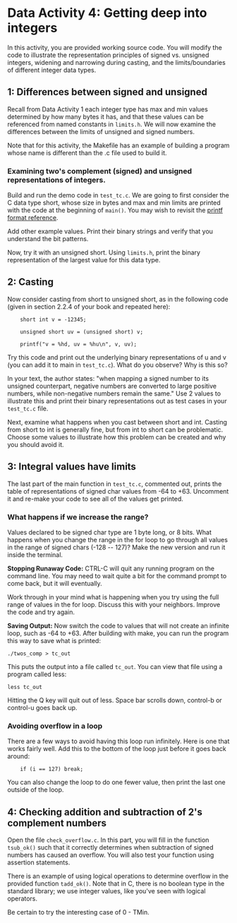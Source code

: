 # Data Activity 4: Getting deep into integers

In this activity, you are provided working source code. You will modify the code
to illustrate the representation principles of signed vs. unsigned integers,
widening and narrowing during casting, and the limits/boundaries of different
integer data types.

## 1: Differences between signed and unsigned

Recall from Data Activity 1 each integer type has max and min values determined
by how many bytes it has, and that these values can be referenced from named
constants in `limits.h`. We will now examine the differences between the
limits of unsigned and signed numbers.

Note that for this activity, the Makefile has an example of building a program whose name is different than the .c file used to build it.

### Examining two's complement (signed) and unsigned representations of integers.

Build and run the demo code in `test_tc.c`. We are going to first consider the C
data type short, whose size in bytes and max and min limits are printed with the
code at the beginning of `main()`. You may wish to revisit the [printf format
reference](http://www.cplusplus.com/reference/cstdio/printf/).

Add other example values. Print their binary strings and verify that you
understand the bit patterns.

Now, try it with an unsigned short. Using `limits.h`, print the binary
representation of the largest value for this data type.

## 2: Casting

Now consider casting from short to unsigned short, as in the following code
(given in section 2.2.4 of your book and repeated here):

```
	short int v = -12345;

	unsigned short uv = (unsigned short) v;

	printf("v = %hd, uv = %hu\n", v, uv);
```

Try this code and print out the underlying binary representations of u and v
(you can add it to main in `test_tc.c`). What do you observe? Why is this so?

In your text, the author states: "when mapping a signed number to its unsigned
counterpart, negative numbers are converted to large positive numbers, while
non-negative numbers remain the same." Use 2 values to illustrate this and print
their binary representations out as test cases in your `test_tc.c` file.

Next, examine what happens when you cast between short and int. Casting from
short to int is generally fine, but from int to short can be problematic.
Choose some values to illustrate how this problem can be created and why you
should avoid it.


## 3: Integral values have limits

The last part of the main function in `test_tc.c`, commented out, prints the
table of representations of signed char values from -64 to +63. Uncomment it and
re-make your code to see all of the values get printed.  

### What happens if we increase the range?

Values declared to be signed char type are 1 byte long, or 8 bits. What
happens when you change the range in the for loop to go through all values in
the range of signed chars (-128 -- 127)? Make the new version and run it inside
the terminal. 

**Stopping Runaway Code:** CTRL-C will quit any running program on the command
line. You may need to wait quite a bit for the command prompt to come back, but
it will eventually.

Work through in your mind what is happening when you try using the full range of values in the for loop. Discuss this with your neighbors. Improve the code and try again. 

**Saving Output:** Now switch the code to values that will not create an
infinite loop, such as -64 to +63. After building with make, you can run the
program this way to save what is printed:

	./twos_comp > tc_out

This puts the output into a file called `tc_out`. You can view that file using a
program called less:

	less tc_out

Hitting the Q key will quit out of less. Space bar scrolls down, control-b or
control-u goes back up.

### Avoiding overflow in a loop

There are a few ways to avoid having this loop run infinitely. Here is one that
works fairly well. Add this to the bottom of the loop just before it goes back
around:

```
    if (i == 127) break;
```

You can also change the loop to do one fewer value, then print the last one outside of the loop.


## 4: Checking addition and subtraction of 2's complement numbers

Open the file `check_overflow.c`. In this part, you will fill in the function
`tsub_ok()` such that it correctly determines when subtraction of signed numbers
has caused an overflow. You will also test your function using assertion
statements.

There is an example of using logical operations to determine overflow in the
provided function `tadd_ok()`. Note that in C, there is no boolean type in the
standard library; we use integer values, like you've seen with logical
operators.

Be certain to try the interesting case of 0 - TMin.
